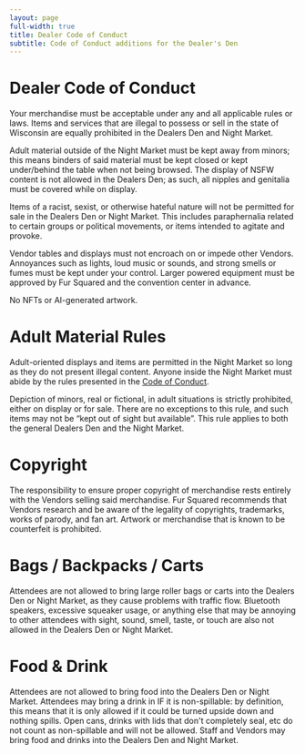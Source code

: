 ```yaml
---
layout: page
full-width: true
title: Dealer Code of Conduct
subtitle: Code of Conduct additions for the Dealer's Den
---
```


# Dealer Code of Conduct

Your merchandise must be acceptable under any and all applicable rules or laws. Items and services that are illegal to possess or sell in the state of Wisconsin are equally prohibited in the Dealers Den and Night Market.

Adult material outside of the Night Market must be kept away from minors; this means binders of said material must be kept closed or kept under/behind the table when not being browsed. The display of NSFW content is not allowed in the Dealers Den; as such, all nipples and genitalia must be covered while on display.

Items of a racist, sexist, or otherwise hateful nature will not be permitted for sale in the Dealers Den or Night Market. This includes paraphernalia related to certain groups or political movements, or items intended to agitate and provoke.

Vendor tables and displays must not encroach on or impede other Vendors. Annoyances such as lights, loud music or sounds, and strong smells or fumes must be kept under your control. Larger powered equipment must be approved by Fur Squared and the convention center in advance.

No NFTs or AI-generated artwork.


# Adult Material Rules

Adult-oriented displays and items are permitted in the Night Market so long as they do not present illegal content. Anyone inside the Night Market must abide by the rules presented in the [Code of Conduct](/code-of-conduct/).

Depiction of minors, real or fictional, in adult situations is strictly prohibited, either on display or for sale. There are no exceptions to this rule, and such items may not be “kept out of sight but available”. This rule applies to both the general Dealers Den and the Night Market.


# Copyright

The responsibility to ensure proper copyright of merchandise rests entirely with the Vendors selling said merchandise. Fur Squared recommends that Vendors research and be aware of the legality of copyrights, trademarks, works of parody, and fan art. Artwork or merchandise that is known to be counterfeit is prohibited.


# Bags / Backpacks / Carts

Attendees are not allowed to bring large roller bags or carts into the Dealers Den or Night Market, as they cause problems with traffic flow. Bluetooth speakers, excessive squeaker usage, or anything else that may be annoying to other attendees with sight, sound, smell, taste, or touch are also not allowed in the Dealers Den or Night Market.


# Food & Drink

Attendees are not allowed to bring food into the Dealers Den or Night Market. Attendees may bring a drink in IF it is non-spillable: by definition, this means that it is only allowed if it could be turned upside down and nothing spills. Open cans, drinks with lids that don't completely seal, etc do not count as non-spillable and will not be allowed. Staff and Vendors may bring food and drinks into the Dealers Den and Night Market.
